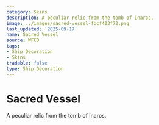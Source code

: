 ```yaml
---
category: Skins
description: A peculiar relic from the tomb of Inaros.
image: ../images/sacred-vessel-fbcf403f72.png
last_updated: '2025-09-17'
name: Sacred Vessel
source: WFCD
tags:
- Ship Decoration
- Skins
tradable: false
type: Ship Decoration
---
```


# Sacred Vessel

A peculiar relic from the tomb of Inaros.

